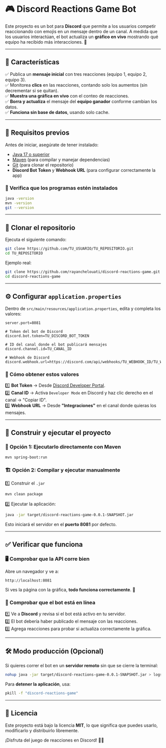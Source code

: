 # 🎮 Discord Reactions Game Bot

Este proyecto es un bot para **Discord** que permite a los usuarios competir reaccionando con emojis en un mensaje dentro de un canal. A medida que los usuarios interactúan, el bot actualiza un **gráfico en vivo** mostrando qué equipo ha recibido más interacciones. 🚀

---

## 📌 Características
✅ Publica un **mensaje inicial** con tres reacciones (equipo 1, equipo 2, equipo 3).  
✅ Monitorea **clics** en las reacciones, contando solo los aumentos (sin decrementar si se quitan).  
✅ **Muestra una gráfica en vivo** con el conteo de reacciones.  
✅ **Borra y actualiza** el mensaje del **equipo ganador** conforme cambian los datos.  
✅ **Funciona sin base de datos**, usando solo cache.

---

## 🔧 Requisitos previos
Antes de iniciar, asegúrate de tener instalado:

- [Java 17 o superior](https://adoptium.net/)
- [Maven](https://maven.apache.org/download.cgi) (para compilar y manejar dependencias)
- [Git](https://git-scm.com/downloads) (para clonar el repositorio)
- **Discord Bot Token** y **Webhook URL** (para configurar correctamente la app)

### 📌 Verifica que los programas estén instalados
```sh
java -version
mvn -version
git --version
```

---

## 📂 Clonar el repositorio
Ejecuta el siguiente comando:
```sh
git clone https://github.com/TU_USUARIO/TU_REPOSITORIO.git
cd TU_REPOSITORIO
```

Ejemplo real:
```sh
git clone https://github.com/rayanchelouati/discord-reactions-game.git
cd discord-reactions-game
```

---

## ⚙️ Configurar `application.properties`
Dentro de `src/main/resources/application.properties`, edita y completa los valores:
```properties
server.port=8081

# Token del bot de Discord
discord.bot.token=TU_DISCORD_BOT_TOKEN

# ID del canal donde el bot publicará mensajes
discord.channel.id=TU_CANAL_ID

# Webhook de Discord
discord.webhook.url=https://discord.com/api/webhooks/TU_WEBHOOK_ID/TU_WEBHOOK_TOKEN
```

### 📌 Cómo obtener estos valores
1️⃣ **Bot Token** → Desde [Discord Developer Portal](https://discord.com/developers/applications).  
2️⃣ **Canal ID** → Activa `Developer Mode` en Discord y haz clic derecho en el canal → "Copiar ID".  
3️⃣ **Webhook URL** → Desde **"Integraciones"** en el canal donde quieras los mensajes.

---

## 🚀 Construir y ejecutar el proyecto

### 🔧 Opción 1: Ejecutarlo directamente con Maven
```sh
mvn spring-boot:run
```

### 🏗 Opción 2: Compilar y ejecutar manualmente
1️⃣ Construir el `.jar`
```sh
mvn clean package
```
2️⃣ Ejecutar la aplicación:
```sh
java -jar target/discord-reactions-game-0.0.1-SNAPSHOT.jar
```
Esto iniciará el servidor en el **puerto 8081** por defecto.

---

## ✅ Verificar que funciona

### 🖥 Comprobar que la API corre bien
Abre un navegador y ve a:
```
http://localhost:8081
```
Si ves la página con la gráfica, **todo funciona correctamente**. 🎉

### 🤖 Comprobar que el bot está en línea
1️⃣ Ve a **Discord** y revisa si el bot está activo en tu servidor.  
2️⃣ El bot debería haber publicado el mensaje con las reacciones.  
3️⃣ Agrega reacciones para probar si actualiza correctamente la gráfica.

---

## 🛠 Modo producción (Opcional)
Si quieres correr el bot en un **servidor remoto** sin que se cierre la terminal:
```sh
nohup java -jar target/discord-reactions-game-0.0.1-SNAPSHOT.jar > logs.txt 2>&1 &
```

Para **detener la aplicación**, usa:
```sh
pkill -f "discord-reactions-game"
```

---

## 📜 Licencia
Este proyecto está bajo la licencia **MIT**, lo que significa que puedes usarlo, modificarlo y distribuirlo libremente.

¡Disfruta del juego de reacciones en Discord! 🎉🔥

